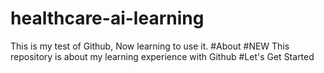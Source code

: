 # healthcare-ai-learning
This is my test of Github, Now learning to use it. 
#About
#NEW
This repository is about my learning experience with Github
#Let's Get Started
